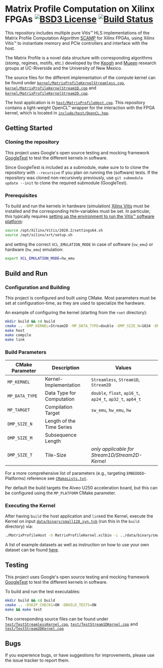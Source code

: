 # Matrix Profile Computation on Xilinx FPGAs [![BSD3 License](https://img.shields.io/badge/License-BSDv3-blue.svg)](LICENSE.md) [![Build Status](https://travis-ci.com/jlscheerer/matrix-profile-hls.svg?token=dmssrYE2KgMinUZ9Pecp&branch=master)](https://travis-ci.com/jlscheerer/matrix-profile-hls)

This repository includes multiple pure Vitis™ HLS implementations of the Matrix Profile Computation Algorithm [SCAMP](https://github.com/zpzim/SCAMP) for Xilinx FPGAs, using Xilinx Vitis™ to instantiate memory and PCIe controllers and interface with the host.

The Matrix Profile is a novel data structure with corresponding algorithms (stomp, regimes, motifs, etc.) developed by the [Keogh](https://www.cs.ucr.edu/~eamonn/MatrixProfile.html) and [Mueen](https://www.cs.unm.edu/~mueen/) research groups at UC-Riverside and the University of New Mexico. 

The source files for the different implementation of the compute kernel can be found under [``kernel/MatrixProfileKernelStreamless.cpp``](kernel/MatrixProfileKernelStreamless.cpp), [``kernel/MatrixProfileKernelStream1D.cpp``](kernel/MatrixProfileKernelStream1D.cpp) and [``kernel/MatrixProfileKernelStream2D.cpp``](kernel/MatrixProfileKernelStream2D.cpp).

The host application is in [``host/MatrixProfileHost.cpp``](host/MatrixProfileHost.cpp). This repository contains a light-weight OpenCL™ wrapper for the interaction with the FPGA kernel, which is located in [``include/host/OpenCL.hpp``](include/host/OpenCL.hpp).

## Getting Started
### Cloning the repository
This project uses Google's open source testing and mocking framework [GoogleTest](https://github.com/google/googletest) to test the different kernels in software.

Since GoogleTest is included as a submodule, make sure to to clone the repository with ``--recursive`` if you plan on running the (software) tests. If the repository was cloned non-recursively previously, use ``git submodule update --init`` to clone the required submodule (GoogleTest).

### Prerequisites
To build and run the kernels in hardware (simulation) [Xilinx Vitis](https://www.xilinx.com/support/download/index.html/content/xilinx/en/downloadNav/vitis/2020-2.html) must be installed and the corresponding ``PATH``-variables must be set. In particular, this typically requires [setting up the environment to run the Vitis™ software platform](https://www.xilinx.com/html_docs/xilinx2020_2/vitis_doc/settingupvitisenvironment.html):
```bash
source /opt/Xilinx/Vitis/2020.2/settings64.sh
source /opt/xilinx/xrt/setup.sh
```
and setting the correct ``XCL_EMULATION_MODE`` in case of software (``sw_emu``) or hardware (``hw_emu``) emulation:
```bash
export XCL_EMULATION_MODE=hw_emu
```
## Build and Run
### Configuration and Building
This project is configured and built using CMake. Most parameters must be set at configuration-time, as they are used to specialize the hardware.

An example of configuring the kernel (starting from the ``root`` directory):

```bash
mkdir build && cd build
cmake .. -DMP_KERNEL=Stream2D -MP_DATA_TYPE=double -DMP_SIZE_N=1024 -DMP_SIZE_M=64 -DMP_SIZE_T=256
make host
make compile
make link
```

### Build Parameters

| **CMake Parameter** | **Description**           | **Values**                                                            |
|---------------------|---------------------------|-----------------------------------------------------------------------|
| ``MP_KERNEL``       | Kernel-Implementation     | ``Streamless``, ``Stream1D``, ``Stream2D``                            |
| ``MP_DATA_TYPE``    | Data Type for Computation | ``double``, ``float``, ``ap16_t``, ``ap24_t``, ``ap32_t``, ``ap64_t`` |
| ``MP_TARGET``       | Compilation Target        | ``sw_emu``, ``hw_emu``, ``hw``                                        |
| ``DMP_SIZE_N``      | Length of the Time Series |                                                                       |
| ``DMP_SIZE_M``      | Subsequence Length        |                                                                       |
| ``DMP_SIZE_T``      | Tile-Size                 | *only applicable for Stream1D/Stream2D-Kernel*                        |

For a more comprehensive list of parameters (e.g., targeting ``EMBEDDED``-Platforms) reference see [``CMakeLists.txt``](CMakeLists.txt).

Per default the build targets the Alveo U250 acceleration board, but this can be configured using the ``MP_PLATFORM`` CMake parameter.

### Executing the Kernel
After having ``build`` the host application and `link`ed the Kernel, execute the Kernel on input [``data/binary/small128_syn.tsb``](data/binary/small128_syn.tsb) (run this in the ``build`` directory) via:
```bash
./MatrixProfileHost -b MatrixProfileKernel.xclbin -i ../data/binary/small128_syn.tsb --verbose
```
A list of example datasets as well as instruction on how to use your own dataset can be found [here](data/).

## Testing
This project uses Google's open source testing and mocking framework [GoogleTest](https://github.com/google/googletest) to test the different kernels in software.

To build and run the test executables:
```bash
mkdir build && cd build
cmake .. -DSKIP_CHECKS=ON -DBUILD_TESTS=ON
make && make test
```

The corresponding source files can be found under [``test/TestStreamlessKernel.cpp``](test/TestStreamlessKernel.cpp), [``test/TestStream1DKernel.cpp``](test/TestStream1DKernel.cpp) and [``test/TestStream2DKernel.cpp``](test/TestStream2DKernel.cpp)

## Bugs
If you experience bugs, or have suggestions for improvements, please use the issue tracker to report them.
